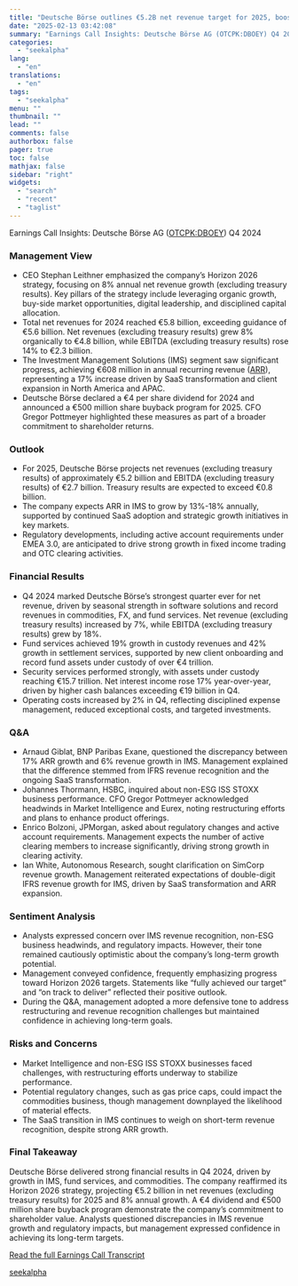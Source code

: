 ```yaml
---
title: "Deutsche Börse outlines €5.2B net revenue target for 2025, boosted by digital services"
date: "2025-02-13 03:42:08"
summary: "Earnings Call Insights: Deutsche Börse AG (OTCPK:DBOEY) Q4 2024 Management View CEO Stephan Leithner emphasized the company’s Horizon 2026 strategy, focusing on 8% annual net revenue growth (excluding treasury results). Key pillars of the strategy include leveraging organic growth, buy-side market opportunities, digital leadership, and disciplined capital allocation. Total net..."
categories:
  - "seekalpha"
lang:
  - "en"
translations:
  - "en"
tags:
  - "seekalpha"
menu: ""
thumbnail: ""
lead: ""
comments: false
authorbox: false
pager: true
toc: false
mathjax: false
sidebar: "right"
widgets:
  - "search"
  - "recent"
  - "taglist"
---
```


Earnings Call Insights: Deutsche Börse AG ([OTCPK:DBOEY](https://seekingalpha.com/symbol/DBOEY "Deutsche Börse AG")) Q4 2024

### Management View

* CEO Stephan Leithner emphasized the company’s Horizon 2026 strategy, focusing on 8% annual net revenue growth (excluding treasury results). Key pillars of the strategy include leveraging organic growth, buy-side market opportunities, digital leadership, and disciplined capital allocation.
* Total net revenues for 2024 reached €5.8 billion, exceeding guidance of €5.6 billion. Net revenues (excluding treasury results) grew 8% organically to €4.8 billion, while EBITDA (excluding treasury results) rose 14% to €2.3 billion.
* The Investment Management Solutions (IMS) segment saw significant progress, achieving €608 million in annual recurring revenue ([ARR](https://seekingalpha.com/symbol/ARR "ARMOUR Residential REIT, Inc.")), representing a 17% increase driven by SaaS transformation and client expansion in North America and APAC.
* Deutsche Börse declared a €4 per share dividend for 2024 and announced a €500 million share buyback program for 2025. CFO Gregor Pottmeyer highlighted these measures as part of a broader commitment to shareholder returns.

### Outlook

* For 2025, Deutsche Börse projects net revenues (excluding treasury results) of approximately €5.2 billion and EBITDA (excluding treasury results) of €2.7 billion. Treasury results are expected to exceed €0.8 billion.
* The company expects ARR in IMS to grow by 13%-18% annually, supported by continued SaaS adoption and strategic growth initiatives in key markets.
* Regulatory developments, including active account requirements under EMEA 3.0, are anticipated to drive strong growth in fixed income trading and OTC clearing activities.

### Financial Results

* Q4 2024 marked Deutsche Börse’s strongest quarter ever for net revenue, driven by seasonal strength in software solutions and record revenues in commodities, FX, and fund services. Net revenue (excluding treasury results) increased by 7%, while EBITDA (excluding treasury results) grew by 18%.
* Fund services achieved 19% growth in custody revenues and 42% growth in settlement services, supported by new client onboarding and record fund assets under custody of over €4 trillion.
* Security services performed strongly, with assets under custody reaching €15.7 trillion. Net interest income rose 17% year-over-year, driven by higher cash balances exceeding €19 billion in Q4.
* Operating costs increased by 2% in Q4, reflecting disciplined expense management, reduced exceptional costs, and targeted investments.

### Q&A

* Arnaud Giblat, BNP Paribas Exane, questioned the discrepancy between 17% ARR growth and 6% revenue growth in IMS. Management explained that the difference stemmed from IFRS revenue recognition and the ongoing SaaS transformation.
* Johannes Thormann, HSBC, inquired about non-ESG ISS STOXX business performance. CFO Gregor Pottmeyer acknowledged headwinds in Market Intelligence and Eurex, noting restructuring efforts and plans to enhance product offerings.
* Enrico Bolzoni, JPMorgan, asked about regulatory changes and active account requirements. Management expects the number of active clearing members to increase significantly, driving strong growth in clearing activity.
* Ian White, Autonomous Research, sought clarification on SimCorp revenue growth. Management reiterated expectations of double-digit IFRS revenue growth for IMS, driven by SaaS transformation and ARR expansion.

### Sentiment Analysis

* Analysts expressed concern over IMS revenue recognition, non-ESG business headwinds, and regulatory impacts. However, their tone remained cautiously optimistic about the company’s long-term growth potential.
* Management conveyed confidence, frequently emphasizing progress toward Horizon 2026 targets. Statements like “fully achieved our target” and “on track to deliver” reflected their positive outlook.
* During the Q&A, management adopted a more defensive tone to address restructuring and revenue recognition challenges but maintained confidence in achieving long-term goals.

### Risks and Concerns

* Market Intelligence and non-ESG ISS STOXX businesses faced challenges, with restructuring efforts underway to stabilize performance.
* Potential regulatory changes, such as gas price caps, could impact the commodities business, though management downplayed the likelihood of material effects.
* The SaaS transition in IMS continues to weigh on short-term revenue recognition, despite strong ARR growth.

### Final Takeaway

Deutsche Börse delivered strong financial results in Q4 2024, driven by growth in IMS, fund services, and commodities. The company reaffirmed its Horizon 2026 strategy, projecting €5.2 billion in net revenues (excluding treasury results) for 2025 and 8% annual growth. A €4 dividend and €500 million share buyback program demonstrate the company’s commitment to shareholder value. Analysts questioned discrepancies in IMS revenue growth and regulatory impacts, but management expressed confidence in achieving its long-term targets.

[Read the full Earnings Call Transcript](https://seekingalpha.com/symbol/DBOEY/earnings/transcripts)

[seekalpha](https://seekingalpha.com/news/4407381-deutsche-borse-outlines-5_2b-net-revenue-target-for-2025-boosted-by-digital-services)
